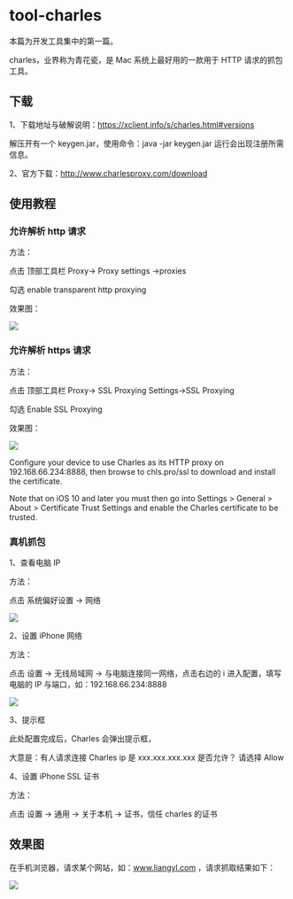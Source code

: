 # tool-charles

本篇为开发工具集中的第一篇。

charles，业界称为青花瓷，是 Mac 系统上最好用的一款用于 HTTP 请求的抓包工具。

## 下载

1、下载地址与破解说明：https://xclient.info/s/charles.html#versions

解压开有一个 keygen.jar，使用命令：java -jar keygen.jar 运行会出现注册所需信息。

2、官方下载：http://www.charlesproxy.com/download

## 使用教程

### 允许解析 http 请求

方法：

点击 顶部工具栏 Proxy-> Proxy settings ->proxies

勾选 enable transparent http proxying

效果图：

![](/images/http-setting.png)

### 允许解析 https 请求

方法：

点击 顶部工具栏 Proxy-> SSL Proxying Settings->SSL Proxying

勾选 Enable SSL Proxying

效果图：

![](/images/https-setting.png)

Configure your device to use Charles as its HTTP proxy on 192.168.66.234:8888, then browse to chls.pro/ssl to download and install the certificate.

Note that on iOS 10 and later you must then go into Settings > General > About > Certificate Trust Settings and enable the Charles certificate to be trusted.

### 真机抓包

1、查看电脑 IP

方法：

点击 系统偏好设置 -> 网络

![](/images/mac-ip.png)

2、设置 iPhone 网络

方法：

点击 设置 -> 无线局域网 -> 与电脑连接同一网络，点击右边的 i 进入配置，填写电脑的 IP 与端口，如：192.168.66.234:8888

![](/images/iphone-input-ip.png)

3、提示框

此处配置完成后，Charles 会弹出提示框，

大意是：有人请求连接 Charles ip 是 xxx.xxx.xxx.xxx 是否允许？
请选择 Allow

4、设置 iPhone SSL 证书

方法：

点击 设置 -> 通用 -> 关于本机 -> 证书，信任 charles 的证书

## 效果图

在手机浏览器，请求某个网站，如：www.liangyl.com ，请求抓取结果如下：

![](/images/charles-output.png)
